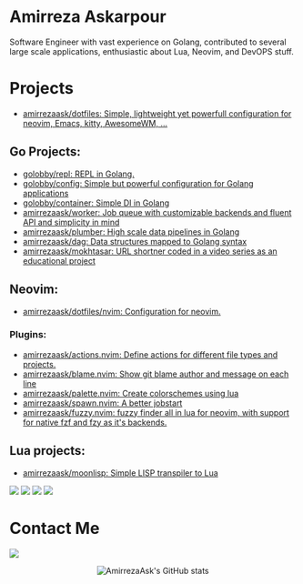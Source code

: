 # Amirreza Askarpour
Software Engineer with vast experience on Golang, contributed to several large scale applications, enthusiastic about Lua, Neovim, and DevOPS stuff.

# Projects
- [amirrezaask/dotfiles: Simple, lightweight yet powerfull configuration for neovim, Emacs, kitty, AwesomeWM, ...](https://github.com/amirrezaask/dotfiles)
## Go Projects:
- [golobby/repl: REPL in Golang.](https://github.com/golobby/config) 
- [golobby/config: Simple but powerful configuration for Golang applications](https://github.com/golobby/config)
- [golobby/container: Simple DI in Golang](https://github.com/golobby/container)
- [amirrezaask/worker: Job queue with customizable backends and fluent API and simplicity in mind](https://github.com/amirrezaask/worker)
- [amirrezaask/plumber: High scale data pipelines in Golang](https://github.com/amirrezaask/plumber)
- [amirrezaask/dag: Data structures mapped to Golang syntax](https://github.com/amirrezaask/dag)
- [amirrezaask/mokhtasar: URL shortner coded in a video series as an educational project](https://github.com/amirrezaask/mokhtasar)
 
## Neovim:
- [amirrezaask/dotfiles/nvim: Configuration for neovim.](https://github.com/amirrezaask/dotfiles/tree/master/nvim)
### Plugins:
- [amirrezaask/actions.nvim: Define actions for different file types and projects.](https://github.com/amirrezaask/actions.nvim)
- [amirrezaask/blame.nvim: Show git blame author and message on each line](https://github.com/amirrezaask/blame.nvim)
- [amirrezaask/palette.nvim: Create colorschemes using lua](https://github.com/amirrezaask/palette.nvim)
- [amirrezaask/spawn.nvim: A better jobstart](https://github.com/amirrezaask/spawn.nvim)
- [amirrezaask/fuzzy.nvim: fuzzy finder all in lua for neovim, with support for native fzf and fzy as it's backends.](https://github.com/amirrezaask/fuzzy.nvim)

## Lua projects:
- [amirrezaask/moonlisp: Simple LISP transpiler to Lua](https://github.com/amirrezaask/moonlisp)


[![](https://img.shields.io/badge/-lua-orange?style=for-the-badge&logo=lua)](https://lua.org/)
[![](https://img.shields.io/badge/-rust-orange?style=for-the-badge&logo=rust)](https://www.rust-lang.org/)
[![](https://img.shields.io/badge/-go-orange?style=for-the-badge&logo=go)](https://go.dev/)
[![](https://img.shields.io/badge/-python3-orange?style=for-the-badge&logo=python)](https://www.python.org/)


# Contact Me

[![](https://img.shields.io/badge/-raskarpour@gmail.com-lightgray?style=for-the-badge&logo=gmail)](mailto:raskarpour@gmail.com)


<p align="center">
  <img src="https://github-readme-stats.vercel.app/api?username=amirrezaask&show_icons=true&theme=monokai" alt="AmirrezaAsk's GitHub stats" />
</p>
